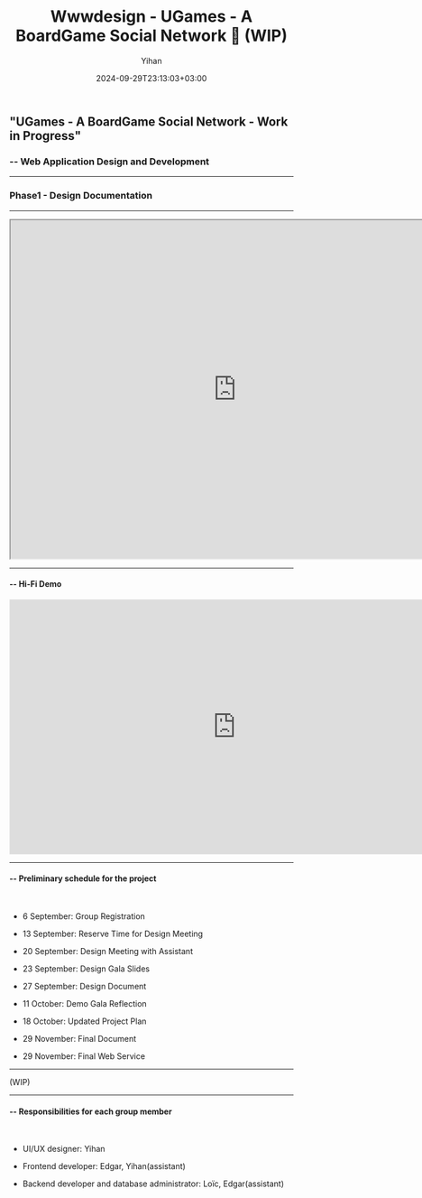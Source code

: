 ﻿---
title: "Wwwdesign - UGames - A BoardGame Social Network 🔗 (WIP)"
date: 2024-09-29T23:13:03+03:00
draft: false
hidemeta: true
author: ["Yihan"]
keywords: 
- Web Design
tags:
- Social Media
- UI/UX
- Graphic
- Playful
description: ""
showToc: true
TocOpen: true
showbreadcrumbs: true
disableShare: true
weight: 278
cover:
    image: "projects/codingvr/codingvrCover.jpg"
    caption: "Web Application Design and Development"
    alt: ""
    relative: false
---

## "UGames - A BoardGame Social Network - Work in Progress"
### -- Web Application Design and Development
---

### Phase1 - Design Documentation

----------------

<iframe src="https://docs.google.com/document/d/12l8vwIzacx9v8El1PqnZBWRYwv0mgUDAzZTLw_UFJbQ/edit?usp=sharing" width="800" height="600"></iframe>

---

#### -- Hi-Fi Demo

<iframe style="border: 1px solid rgba(0, 0, 0, 0.1);" width="800" height="450" src="https://embed.figma.com/proto/iYuGIB05yItAks2UDD3ZBF/UGames---BoardGame-Social-Network?page-id=0%3A1&node-id=2057-1211&node-type=frame&viewport=-3229%2C1844%2C0.19&scaling=min-zoom&content-scaling=fixed&starting-point-node-id=2057%3A1211&embed-host=share" allowfullscreen></iframe>

---

#### -- Preliminary schedule for the project

</br>

- 6 September: Group Registration

- 13 September: Reserve Time for Design Meeting

- 20 September: Design Meeting with Assistant

- 23 September: Design Gala Slides

- 27 September: Design Document

- 11 October: Demo Gala Reflection

- 18 October: Updated Project Plan

- 29 November: Final Document

- 29 November: Final Web Service

---

(WIP)

---

#### -- Responsibilities for each group member

</br>

- UI/UX designer: Yihan

- Frontend developer: Edgar, Yihan(assistant)

- Backend developer and database administrator: Loïc, Edgar(assistant)



